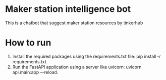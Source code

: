 # Maker station intelligence bot

This is a chatbot that suggest maker station resources by tinkerhub

# How to run 

1. Install the required packages using the requirements.txt file: pip install -r requirements.txt.
2. Run the FastAPI application using a server like uvicorn: uvicorn api.main:app --reload.